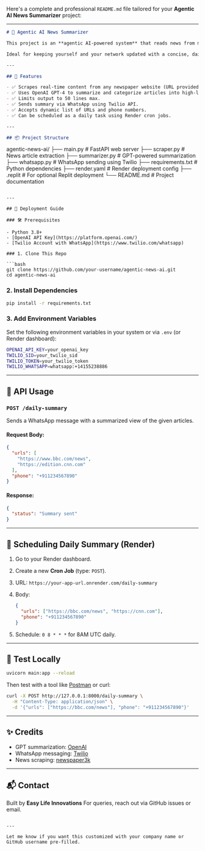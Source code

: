 Here's a complete and professional `README.md` file tailored for your **Agentic AI News Summarizer** project:

---

```markdown
# 📰 Agentic AI News Summarizer

This project is an **agentic AI-powered system** that reads news from multiple dynamically provided websites, summarizes key insights across categories like **Politics, Economy, Technology, Sports, and World**, and sends the final summary as a **WhatsApp message** to a dynamically specified phone number.

Ideal for keeping yourself and your network updated with a concise, daily, AI-curated news digest.

---

## 🌟 Features

- ✅ Scrapes real-time content from any newspaper website (URL provided via API).
- ✅ Uses OpenAI GPT-4 to summarize and categorize articles into high-level topics.
- ✅ Limits output to 50 lines max.
- ✅ Sends summary via WhatsApp using Twilio API.
- ✅ Accepts dynamic list of URLs and phone numbers.
- ✅ Can be scheduled as a daily task using Render cron jobs.

---

## 📦 Project Structure

```

agentic-news-ai/
├── main.py             # FastAPI web server
├── scraper.py          # News article extraction
├── summarizer.py       # GPT-powered summarization
├── whatsapp.py         # WhatsApp sending using Twilio
├── requirements.txt    # Python dependencies
├── render.yaml         # Render deployment config
├── .replit             # For optional Replit deployment
└── README.md           # Project documentation

````

---

## 🚀 Deployment Guide

### 🛠 Prerequisites

- Python 3.8+
- [OpenAI API Key](https://platform.openai.com/)
- [Twilio Account with WhatsApp](https://www.twilio.com/whatsapp)

### 1. Clone This Repo

```bash
git clone https://github.com/your-username/agentic-news-ai.git
cd agentic-news-ai
````

### 2. Install Dependencies

```bash
pip install -r requirements.txt
```

### 3. Add Environment Variables

Set the following environment variables in your system or via `.env` (or Render dashboard):

```bash
OPENAI_API_KEY=your_openai_key
TWILIO_SID=your_twilio_sid
TWILIO_TOKEN=your_twilio_token
TWILIO_WHATSAPP=whatsapp:+14155238886
```

---

## 🔄 API Usage

### `POST /daily-summary`

Sends a WhatsApp message with a summarized view of the given articles.

#### Request Body:

```json
{
  "urls": [
    "https://www.bbc.com/news",
    "https://edition.cnn.com"
  ],
  "phone": "+911234567890"
}
```

#### Response:

```json
{
  "status": "Summary sent"
}
```

---

## 📆 Scheduling Daily Summary (Render)

1. Go to your Render dashboard.
2. Create a new **Cron Job** (type: `POST`).
3. URL: `https://your-app-url.onrender.com/daily-summary`
4. Body:

   ```json
   {
     "urls": ["https://bbc.com/news", "https://cnn.com"],
     "phone": "+911234567890"
   }
   ```
5. Schedule: `0 8 * * *` for 8AM UTC daily.

---

## 🧪 Test Locally

```bash
uvicorn main:app --reload
```

Then test with a tool like [Postman](https://www.postman.com/) or curl:

```bash
curl -X POST http://127.0.0.1:8000/daily-summary \
  -H "Content-Type: application/json" \
  -d '{"urls": ["https://bbc.com/news"], "phone": "+911234567890"}'
```

---

## ✨ Credits

* GPT summarization: [OpenAI](https://openai.com/)
* WhatsApp messaging: [Twilio](https://www.twilio.com/whatsapp)
* News scraping: [newspaper3k](https://github.com/codelucas/newspaper)

---

## 📬 Contact

Built by **Easy Life Innovations**
For queries, reach out via GitHub issues or email.

```

---

Let me know if you want this customized with your company name or GitHub username pre-filled.
```
